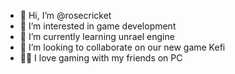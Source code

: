 - 👋 Hi, I’m @rosecricket
- 👀 I’m interested in game development
- 🌱 I’m currently learning unrael engine
- 💞️ I’m looking to collaborate on our new game Kefi
- 🧑‍💻 I love gaming with my friends on PC
